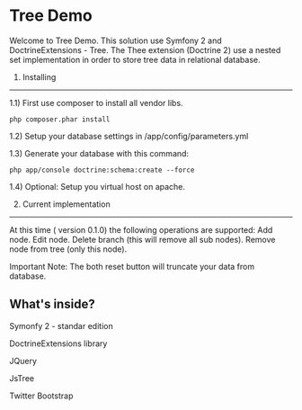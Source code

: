 Tree Demo 
========================

Welcome to Tree Demo. This solution use Symfony 2 and DoctrineExtensions - Tree.
The Thee extension (Doctrine 2) use a nested set implementation in order to store 
tree data in relational database.


1) Installing 
----------------------------------

1.1) First use composer to install all vendor libs.
    
    php composer.phar install

1.2) Setup your database settings in /app/config/parameters.yml

1.3) Generate your database with this command:
    
    php app/console doctrine:schema:create --force

1.4) Optional: Setup you virtual host on apache.


2) Current implementation
----------------------------------
At this time ( version 0.1.0) the following operations are supported:
Add node.
Edit node.
Delete branch (this will remove all sub nodes).
Remove node from tree (only this node).

Important Note: The both reset button will truncate your data from database. 

What's inside?
---------------

Symonfy 2 - standar edition  

DoctrineExtensions library

JQuery 

JsTree 

Twitter Bootstrap
